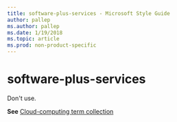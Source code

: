 ```yaml
---
title: software-plus-services - Microsoft Style Guide
author: pallep
ms.author: pallep
ms.date: 1/19/2018
ms.topic: article
ms.prod: non-product-specific
---
```


# software-plus-services

Don't use.

**See** [Cloud-computing term collection](/style-guide/a-z-word-list-term-collections/term-collections/cloud-computing-terms)
